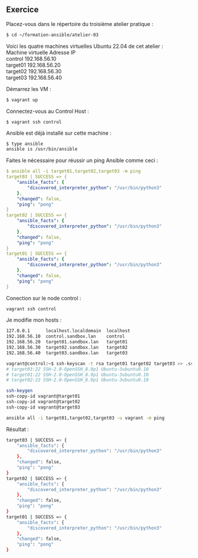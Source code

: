 ## Exercice

Placez-vous dans le répertoire du troisième atelier pratique :
```bash
$ cd ~/formation-ansible/atelier-03
```
Voici les quatre machines virtuelles Ubuntu 22.04 de cet atelier :  
Machine virtuelle 	Adresse IP  
control 	192.168.56.10  
target01 	192.168.56.20  
target02 	192.168.56.30  
target03 	192.168.56.40  

Démarrez les VM :
```bash
$ vagrant up
```
Connectez-vous au Control Host :
```
$ vagrant ssh control
```
Ansible est déjà installé sur cette machine :
```bash
$ type ansible
ansible is /usr/bin/ansible
```
Faites le nécessaire pour réussir un ping Ansible comme ceci :
```yaml
$ ansible all -i target01,target02,target03 -m ping
target03 | SUCCESS => {
    "ansible_facts": {
        "discovered_interpreter_python": "/usr/bin/python3"
    },
    "changed": false,
    "ping": "pong"
}
target02 | SUCCESS => {
    "ansible_facts": {
        "discovered_interpreter_python": "/usr/bin/python3"
    },
    "changed": false,
    "ping": "pong"
}
target01 | SUCCESS => {
    "ansible_facts": {
        "discovered_interpreter_python": "/usr/bin/python3"
    },
    "changed": false,
    "ping": "pong"
}

```

Conection sur le node control :   
```bash
vagrant ssh control
```
Je modifie mon hosts :
```bash
127.0.0.1      localhost.localdomain  localhost
192.168.56.10  control.sandbox.lan    control
192.168.56.20  target01.sandbox.lan   target01
192.168.56.30  target02.sandbox.lan   target02
192.168.56.40  target03.sandbox.lan   target03
```
```bash
vagrant@control:~$ ssh-keyscan -t rsa target01 target02 target03 >> .ssh/known_hosts
# target03:22 SSH-2.0-OpenSSH_8.9p1 Ubuntu-3ubuntu0.10
# target01:22 SSH-2.0-OpenSSH_8.9p1 Ubuntu-3ubuntu0.10
# target02:22 SSH-2.0-OpenSSH_8.9p1 Ubuntu-3ubuntu0.10
``` 

```bash
ssh-keygen
ssh-copy-id vagrant@target01
ssh-copy-id vagrant@target02
ssh-copy-id vagrant@target03

ansible all -i target01,target02,target03 -u vagrant -m ping
``` 
Résultat : 
```bash
target03 | SUCCESS => {
    "ansible_facts": {
        "discovered_interpreter_python": "/usr/bin/python3"
    },
    "changed": false,
    "ping": "pong"
}
target02 | SUCCESS => {
    "ansible_facts": {
        "discovered_interpreter_python": "/usr/bin/python3"
    },
    "changed": false,
    "ping": "pong"
}
target01 | SUCCESS => {
    "ansible_facts": {
        "discovered_interpreter_python": "/usr/bin/python3"
    },
    "changed": false,
    "ping": "pong"
}
``` 


